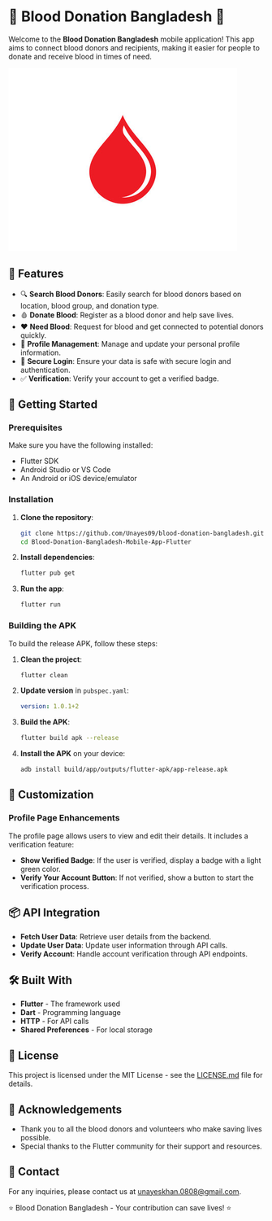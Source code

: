 # 🌟 Blood Donation Bangladesh 🌟

Welcome to the **Blood Donation Bangladesh** mobile application! This app aims to connect blood donors and recipients, making it easier for people to donate and receive blood in times of need.

![App Icon](assets/Blood.jpg)

## 📱 Features

- 🔍 **Search Blood Donors**: Easily search for blood donors based on location, blood group, and donation type.
- 🩸 **Donate Blood**: Register as a blood donor and help save lives.
- ❤️ **Need Blood**: Request for blood and get connected to potential donors quickly.
- 👤 **Profile Management**: Manage and update your personal profile information.
- 🔐 **Secure Login**: Ensure your data is safe with secure login and authentication.
- ✅ **Verification**: Verify your account to get a verified badge.

## 🚀 Getting Started

### Prerequisites

Make sure you have the following installed:
- Flutter SDK
- Android Studio or VS Code
- An Android or iOS device/emulator

### Installation

1. **Clone the repository**:
    ```bash
    git clone https://github.com/Unayes09/blood-donation-bangladesh.git
    cd Blood-Donation-Bangladesh-Mobile-App-Flutter
    ```

2. **Install dependencies**:
    ```bash
    flutter pub get
    ```

3. **Run the app**:
    ```bash
    flutter run
    ```

### Building the APK

To build the release APK, follow these steps:

1. **Clean the project**:
    ```bash
    flutter clean
    ```

2. **Update version** in `pubspec.yaml`:
    ```yaml
    version: 1.0.1+2
    ```

3. **Build the APK**:
    ```bash
    flutter build apk --release
    ```

4. **Install the APK** on your device:
    ```bash
    adb install build/app/outputs/flutter-apk/app-release.apk
    ```

## 🎨 Customization

### Profile Page Enhancements

The profile page allows users to view and edit their details. It includes a verification feature:

- **Show Verified Badge**: If the user is verified, display a badge with a light green color.
- **Verify Your Account Button**: If not verified, show a button to start the verification process.

## 📦 API Integration

- **Fetch User Data**: Retrieve user details from the backend.
- **Update User Data**: Update user information through API calls.
- **Verify Account**: Handle account verification through API endpoints.

## 🛠️ Built With

- **Flutter** - The framework used
- **Dart** - Programming language
- **HTTP** - For API calls
- **Shared Preferences** - For local storage

## 📄 License

This project is licensed under the MIT License - see the [LICENSE.md](LICENSE.md) file for details.

## 🙏 Acknowledgements

- Thank you to all the blood donors and volunteers who make saving lives possible.
- Special thanks to the Flutter community for their support and resources.

## 📧 Contact

For any inquiries, please contact us at unayeskhan.0808@gmail.com.

⭐️ Blood Donation Bangladesh - Your contribution can save lives! ⭐️
